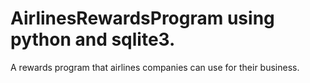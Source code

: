 # AirlinesRewardsProgram using python and sqlite3.
A rewards program that airlines companies can use for their business. 


